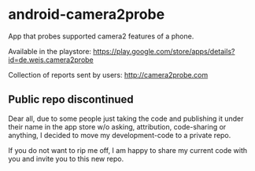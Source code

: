 # android-camera2probe
App that probes supported camera2 features of a phone.

Available in the playstore: https://play.google.com/store/apps/details?id=de.weis.camera2probe

Collection of reports sent by users:
http://camera2probe.com

## Public repo discontinued

Dear all, due to some people just taking the code and publishing it under their name in the app store w/o asking, attribution, code-sharing or anything, I decided to move my development-code to a private repo.

If you do not want to rip me off, I am happy to share my current code with you and invite you to this new repo.
